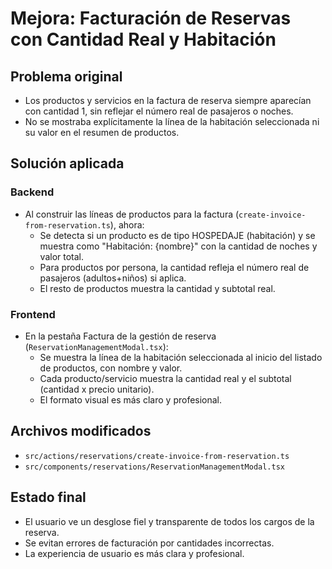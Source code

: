 # Mejora: Facturación de Reservas con Cantidad Real y Habitación

## Problema original
- Los productos y servicios en la factura de reserva siempre aparecían con cantidad 1, sin reflejar el número real de pasajeros o noches.
- No se mostraba explícitamente la línea de la habitación seleccionada ni su valor en el resumen de productos.

## Solución aplicada

### Backend
- Al construir las líneas de productos para la factura (`create-invoice-from-reservation.ts`), ahora:
  - Se detecta si un producto es de tipo HOSPEDAJE (habitación) y se muestra como "Habitación: {nombre}" con la cantidad de noches y valor total.
  - Para productos por persona, la cantidad refleja el número real de pasajeros (adultos+niños) si aplica.
  - El resto de productos muestra la cantidad y subtotal real.

### Frontend
- En la pestaña Factura de la gestión de reserva (`ReservationManagementModal.tsx`):
  - Se muestra la línea de la habitación seleccionada al inicio del listado de productos, con nombre y valor.
  - Cada producto/servicio muestra la cantidad real y el subtotal (cantidad x precio unitario).
  - El formato visual es más claro y profesional.

## Archivos modificados
- `src/actions/reservations/create-invoice-from-reservation.ts`
- `src/components/reservations/ReservationManagementModal.tsx`

## Estado final
- El usuario ve un desglose fiel y transparente de todos los cargos de la reserva.
- Se evitan errores de facturación por cantidades incorrectas.
- La experiencia de usuario es más clara y profesional. 